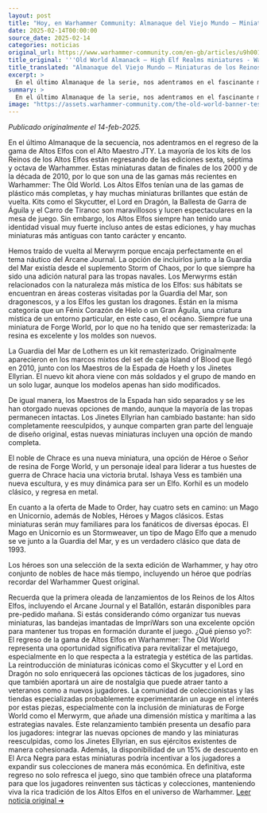```yaml
---
layout: post
title: "Hoy, en Warhammer Community: Almanaque del Viejo Mundo – Miniaturas de los Reinos de los Altos Elfos - Comunidad Warhammer"
date: 2025-02-14T00:00:00
source_date: 2025-02-14
categories: noticias
original_url: https://www.warhammer-community.com/en-gb/articles/u9h0019a/old-world-almanack-high-elf-realms-miniatures/
title_original: '''Old World Almanack – High Elf Realms miniatures - Warhammer Community'''
title_translated: "Almanaque del Viejo Mundo – Miniaturas de los Reinos de los Altos Elfos - Comunidad Warhammer"
excerpt: >
  En el último Almanaque de la serie, nos adentramos en el fascinante mundo de los Altos Elfos con el Alto Maestro del Saber JTY. Esta gama, que regresa desde las ediciones 6ª, 7ª y 8ª de Warhammer, trae de vuelta miniaturas icónicas como el Skycutter y el Lord en Dragón. Además, se reintroducen criaturas místicas como el Merwyrm, que encajan perfectamente en el tema náutico del Arcane Journal. Con nuevas y remasterizadas opciones de mando para unidades como la Lothern Sea Guard y los Swordmasters, esta colección promete enriquecer tus batallas en The Old World. ¡Prepárate para sumergirte en esta emocionante actualización que estará disponible para pre-pedidos mañana!
summary: >
  En el último Almanaque de la serie, nos adentramos en el fascinante mundo de los Altos Elfos con el Alto Maestro del Saber JTY. Esta gama, que regresa desde las ediciones 6ª, 7ª y 8ª de Warhammer, trae de vuelta miniaturas icónicas como el Skycutter y el Lord en Dragón. Además, se reintroducen criaturas místicas como el Merwyrm, que encajan perfectamente en el tema náutico del Arcane Journal. Con nuevas y remasterizadas opciones de mando para unidades como la Lothern Sea Guard y los Swordmasters, esta colección promete enriquecer tus batallas en The Old World. ¡Prepárate para sumergirte en esta emocionante actualización que estará disponible para pre-pedidos mañana!
image: "https://assets.warhammer-community.com/the-old-world-banner-test.jpg"
---
```


*Publicado originalmente el 14-feb-2025.*

En el último Almanaque de la secuencia, nos adentramos en el regreso de la gama de Altos Elfos con el Alto Maestro JTY. La mayoría de los kits de los Reinos de los Altos Elfos están regresando de las ediciones sexta, séptima y octava de Warhammer. Estas miniaturas datan de finales de los 2000 y de la década de 2010, por lo que son una de las gamas más recientes en Warhammer: The Old World. Los Altos Elfos tenían una de las gamas de plástico más completas, y hay muchas miniaturas brillantes que están de vuelta. Kits como el Skycutter, el Lord en Dragón, la Ballesta de Garra de Águila y el Carro de Tiranoc son maravillosos y lucen espectaculares en la mesa de juego. Sin embargo, los Altos Elfos siempre han tenido una identidad visual muy fuerte incluso antes de estas ediciones, y hay muchas miniaturas más antiguas con tanto carácter y encanto.

Hemos traído de vuelta al Merwyrm porque encaja perfectamente en el tema náutico del Arcane Journal. La opción de incluirlos junto a la Guardia del Mar existía desde el suplemento Storm of Chaos, por lo que siempre ha sido una adición natural para las tropas navales. Los Merwyrms están relacionados con la naturaleza más mística de los Elfos: sus hábitats se encuentran en áreas costeras visitadas por la Guardia del Mar, son dragonescos, y a los Elfos les gustan los dragones. Están en la misma categoría que un Fénix Corazón de Hielo o un Gran Águila, una criatura mística de un entorno particular, en este caso, el océano. Siempre fue una miniatura de Forge World, por lo que no ha tenido que ser remasterizada: la resina es excelente y los moldes son nuevos.

La Guardia del Mar de Lothern es un kit remasterizado. Originalmente aparecieron en los marcos mixtos del set de caja Island of Blood que llegó en 2010, junto con los Maestros de la Espada de Hoeth y los Jinetes Ellyrian. El nuevo kit ahora viene con más soldados y el grupo de mando en un solo lugar, aunque los modelos apenas han sido modificados.

De igual manera, los Maestros de la Espada han sido separados y se les han otorgado nuevas opciones de mando, aunque la mayoría de las tropas permanecen intactas. Los Jinetes Ellyrian han cambiado bastante: han sido completamente reesculpidos, y aunque comparten gran parte del lenguaje de diseño original, estas nuevas miniaturas incluyen una opción de mando completa.

El noble de Chrace es una nueva miniatura, una opción de Héroe o Señor de resina de Forge World, y un personaje ideal para liderar a tus huestes de guerra de Chrace hacia una victoria brutal. Ishaya Vess es también una nueva escultura, y es muy dinámica para ser un Elfo. Korhil es un modelo clásico, y regresa en metal.

En cuanto a la oferta de Made to Order, hay cuatro sets en camino: un Mago en Unicornio, además de Nobles, Héroes y Magos clásicos. Estas miniaturas serán muy familiares para los fanáticos de diversas épocas. El Mago en Unicornio es un Stormweaver, un tipo de Mago Elfo que a menudo se ve junto a la Guardia del Mar, y es un verdadero clásico que data de 1993.

Los héroes son una selección de la sexta edición de Warhammer, y hay otro conjunto de nobles de hace más tiempo, incluyendo un héroe que podrías recordar del Warhammer Quest original.

Recuerda que la primera oleada de lanzamientos de los Reinos de los Altos Elfos, incluyendo el Arcane Journal y el Batallón, estarán disponibles para pre-pedido mañana. Si estás considerando cómo organizar tus nuevas miniaturas, las bandejas imantadas de ImpriWars son una excelente opción para mantener tus tropas en formación durante el juego.
¿Qué pienso yo?: El regreso de la gama de Altos Elfos en Warhammer: The Old World representa una oportunidad significativa para revitalizar el metajuego, especialmente en lo que respecta a la estrategia y estética de las partidas. La reintroducción de miniaturas icónicas como el Skycutter y el Lord en Dragón no solo enriquecerá las opciones tácticas de los jugadores, sino que también aportará un aire de nostalgia que puede atraer tanto a veteranos como a nuevos jugadores. La comunidad de coleccionistas y las tiendas especializadas probablemente experimentarán un auge en el interés por estas piezas, especialmente con la inclusión de miniaturas de Forge World como el Merwyrm, que añade una dimensión mística y marítima a las estrategias navales. Este relanzamiento también presenta un desafío para los jugadores: integrar las nuevas opciones de mando y las miniaturas reesculpidas, como los Jinetes Ellyrian, en sus ejércitos existentes de manera cohesionada. Además, la disponibilidad de un 15% de descuento en El Arca Negra para estas miniaturas podría incentivar a los jugadores a expandir sus colecciones de manera más económica. En definitiva, este regreso no solo refresca el juego, sino que también ofrece una plataforma para que los jugadores reinventen sus tácticas y colecciones, manteniendo viva la rica tradición de los Altos Elfos en el universo de Warhammer.
[Leer noticia original ➜](https://www.warhammer-community.com/en-gb/articles/u9h0019a/old-world-almanack-high-elf-realms-miniatures/)
